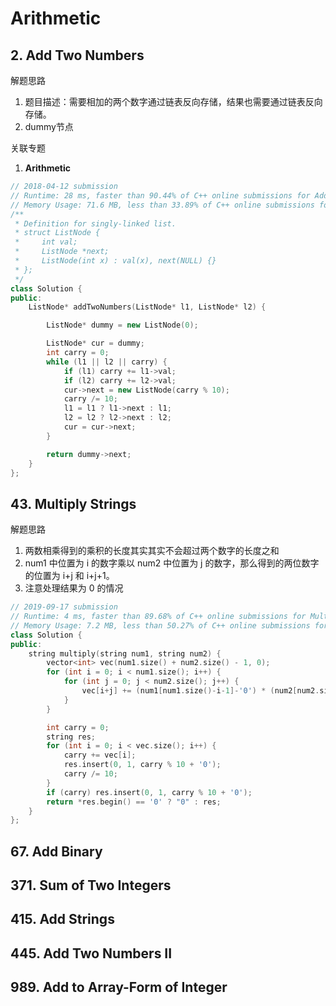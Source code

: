 # Arithmetic

## 2. Add Two Numbers

解题思路

1. 题目描述：需要相加的两个数字通过链表反向存储，结果也需要通过链表反向存储。
2. dummy节点

关联专题

1. **Arithmetic**

```C++
// 2018-04-12 submission
// Runtime: 28 ms, faster than 90.44% of C++ online submissions for Add Two Numbers.
// Memory Usage: 71.6 MB, less than 33.89% of C++ online submissions for Add Two Numbers.
/**
 * Definition for singly-linked list.
 * struct ListNode {
 *     int val;
 *     ListNode *next;
 *     ListNode(int x) : val(x), next(NULL) {}
 * };
 */
class Solution {
public:
    ListNode* addTwoNumbers(ListNode* l1, ListNode* l2) {

        ListNode* dummy = new ListNode(0);

        ListNode* cur = dummy;
        int carry = 0;
        while (l1 || l2 || carry) {
            if (l1) carry += l1->val;
            if (l2) carry += l2->val;
            cur->next = new ListNode(carry % 10);
            carry /= 10;
            l1 = l1 ? l1->next : l1;
            l2 = l2 ? l2->next : l2;
            cur = cur->next;
        }

        return dummy->next;
    }
};
```

## 43. Multiply Strings

解题思路

1. 两数相乘得到的乘积的长度其实其实不会超过两个数字的长度之和
2. num1 中位置为 i 的数字乘以 num2 中位置为 j 的数字，那么得到的两位数字的位置为 i+j 和 i+j+1。
3. 注意处理结果为 0 的情况

```C++
// 2019-09-17 submission
// Runtime: 4 ms, faster than 89.68% of C++ online submissions for Multiply Strings.
// Memory Usage: 7.2 MB, less than 50.27% of C++ online submissions for Multiply Strings.
class Solution {
public:
    string multiply(string num1, string num2) {
        vector<int> vec(num1.size() + num2.size() - 1, 0);
        for (int i = 0; i < num1.size(); i++) {
            for (int j = 0; j < num2.size(); j++) {
                vec[i+j] += (num1[num1.size()-i-1]-'0') * (num2[num2.size()-j-1]-'0');
            }
        }

        int carry = 0;
        string res;
        for (int i = 0; i < vec.size(); i++) {
            carry += vec[i];
            res.insert(0, 1, carry % 10 + '0');
            carry /= 10;
        }
        if (carry) res.insert(0, 1, carry % 10 + '0');
        return *res.begin() == '0' ? "0" : res;
    }
};
```

## 67. Add Binary

## 371. Sum of Two Integers

## 415. Add Strings

## 445. Add Two Numbers II

## 989. Add to Array-Form of Integer
